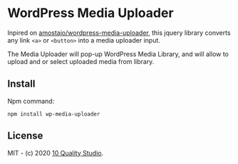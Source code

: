 # WordPress Media Uploader

Inpired on [amostajo/wordpress-media-uploader](https://github.com/amostajo/wordpress-media-uploader), this jquery library converts any link `<a>` or `<button>` into a media uploader input.

The Media Uploader will pop-up WordPress Media Library, and will allow to upload and or select uploaded media from library.

## Install

Npm command:
```
npm install wp-media-uploader
```

## License

MIT - (c) 2020 [10 Quality Studio](https://www.10quality.com/).